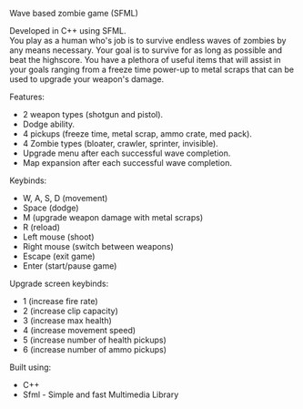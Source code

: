 Wave based zombie game (SFML)

Developed in C++ using SFML.<br>
You play as a human who's job is to survive endless waves of zombies by any means necessary. Your goal is to survive for as long as possible and beat the highscore. You have a plethora of useful items that will assist in your goals ranging from a freeze time power-up to metal scraps that can be used to upgrade your weapon's damage. 

Features:
* 2 weapon types (shotgun and pistol).
* Dodge ability.
* 4 pickups (freeze time, metal scrap, ammo crate, med pack).
* 4 Zombie types (bloater, crawler, sprinter, invisible).
* Upgrade menu after each successful wave completion.
* Map expansion after each successful wave completion.

Keybinds:
* W, A, S, D (movement)
* Space (dodge)
* M (upgrade weapon damage with metal scraps)
* R (reload)
* Left mouse (shoot)
* Right mouse (switch between weapons)
* Escape (exit game)
* Enter (start/pause game)

Upgrade screen keybinds:
* 1 (increase fire rate)
* 2 (increase clip capacity)
* 3 (increase max health)
* 4 (increase movement speed)
* 5 (increase number of health pickups)
* 6 (increase number of ammo pickups)

Built using:
* C++
* Sfml - Simple and fast Multimedia Library
